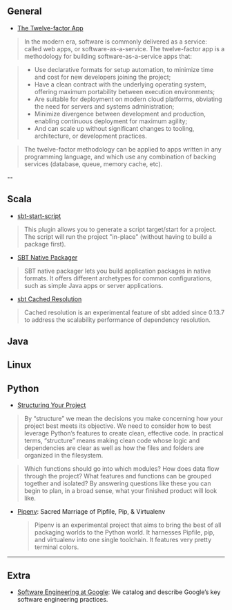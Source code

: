 ## General

 - [The Twelve-factor App](https://12factor.net/)
 
 >In the modern era, software is commonly delivered as a service: called web apps, or software-as-a-service. The twelve-factor app is a methodology for building software-as-a-service apps that:

 > - Use declarative formats for setup automation, to minimize time and cost for new developers joining the project;
 > - Have a clean contract with the underlying operating system, offering maximum portability between execution environments;
 > - Are suitable for deployment on modern cloud platforms, obviating the need for servers and systems administration;
 > - Minimize divergence between development and production, enabling continuous deployment for maximum agility;
 > - And can scale up without significant changes to tooling, architecture, or development practices.
 
 >The twelve-factor methodology can be applied to apps written in any programming language, and which use any combination of backing services (database, queue, memory cache, etc).



--

## Scala

 - [sbt-start-script](https://github.com/sbt/sbt-start-script)
 
 >This plugin allows you to generate a script target/start for a project. The script will run the project "in-place" (without having to build a package first).
 
 - [SBT Native Packager](https://github.com/sbt/sbt-native-packager)
 
 >SBT native packager lets you build application packages in native formats. It offers different archetypes for common configurations, such as simple Java apps or server applications.
 
 - [sbt Cached Resolution](http://www.scala-sbt.org/0.13/docs/Cached-Resolution.html)
 
 >Cached resolution is an experimental feature of sbt added since 0.13.7 to address the scalability performance of dependency resolution.

## Java

## Linux

## Python

 - [Structuring Your Project](http://docs.python-guide.org/en/latest/writing/structure/)
 
 >By “structure” we mean the decisions you make concerning how your project best meets its objective. We need to consider how to best leverage Python’s features to create clean, effective code. In practical terms, “structure” means making clean code whose logic and dependencies are clear as well as how the files and folders are organized in the filesystem.

   >Which functions should go into which modules? How does data flow through the project? What features and functions can be grouped together and isolated? By answering questions like these you can begin to plan, in a broad sense, what your finished product will look like.

 - [Pipenv](http://docs.pipenv.org/en/latest/): Sacred Marriage of Pipfile, Pip, & Virtualenv
 
   > Pipenv is an experimental project that aims to bring the best of all packaging worlds to the Python world. It harnesses Pipfile, pip, and virtualenv into one single toolchain. It features very pretty terminal colors.


-----

## Extra

 - [Software Engineering at Google](https://arxiv.org/ftp/arxiv/papers/1702/1702.01715.pdf): We catalog and describe Google’s key software engineering practices.
